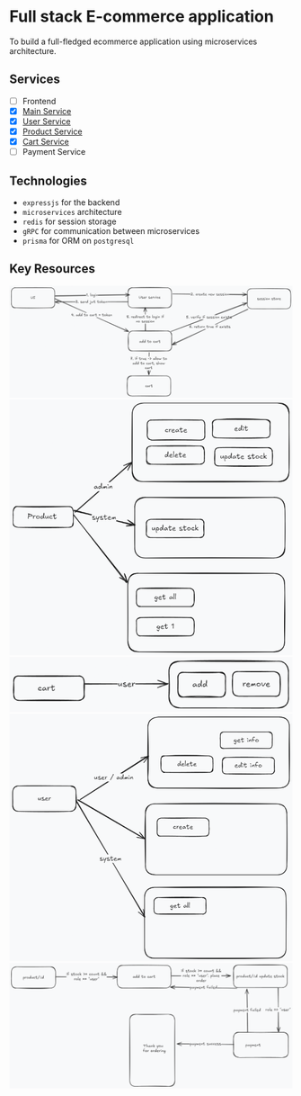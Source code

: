 # Full stack E-commerce application

To build a full-fledged ecommerce application using microservices architecture.

## Services

- [ ] Frontend
- [x] [Main Service](/backend/main/)
- [x] [User Service](/backend/user-service/)
- [x] [Product Service](/backend/products-service/)
- [x] [Cart Service](/backend/cart-service/)
- [ ] Payment Service

## Technologies

- `expressjs` for the backend
- `microservices` architecture
- `redis` for session storage
- `gRPC` for communication between microservices
- `prisma` for ORM on `postgresql`

## Key Resources

![Auth](resources/high-level-auth.png)
![Product Flow](resources/product-flow.png)
![Cart Flow](resources/cart-flow.png)
![User Flow](resources/user-flow.png)
![Payment Flow](resources/payment-flow.png)

